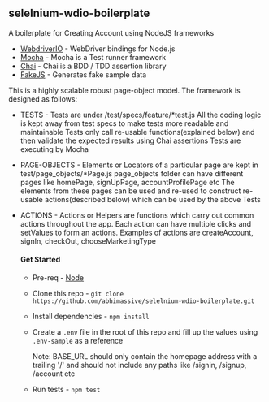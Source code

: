 ## selelnium-wdio-boilerplate
A boilerplate for Creating Account using NodeJS frameworks

* [WebdriverIO](http://webdriver.io/) - WebDriver bindings for Node.js
* [Mocha](https://mochajs.org/) - Mocha is a Test runner framework
* [Chai](https://www.chaijs.com/) - Chai is a BDD / TDD assertion library
* [FakeJS](https://github.com/marak/Faker.js/) - Generates fake sample data


This is a highly scalable robust page-object model. The framework is designed as follows:

* TESTS - Tests are under /test/specs/feature/*test.js
  All the coding logic is kept away from test specs to make tests more readable and maintainable
  Tests only call re-usable functions(explained below) and then validate the expected results using Chai assertions
  Tests are executing by Mocha
  
* PAGE-OBJECTS - Elements or Locators of a particular page are kept in test/page_objects/*Page.js
  page_objects folder can have different pages like homePage, signUpPage, accountProfilePage etc
  The elements from these pages can be used and re-used to construct re-usable actions(described below) which can be used by the above Tests
  
* ACTIONS - Actions or Helpers are functions which carry out common actions throughout the app. Each action can have
  multiple clicks and setValues to form an actions. Examples of actions are createAccount, signIn, checkOut, chooseMarketingType
  
  #### Get Started
  
  * Pre-req - [Node](https://nodejs.org/en/download/)
  
  * Clone this repo - `git clone https://github.com/abhimassive/selelnium-wdio-boilerplate.git`
  
  * Install dependencies - `npm install`
  
  * Create a `.env` file in the root of this repo and fill up the values using `.env-sample` as a reference
  
      Note: BASE_URL should only contain the homepage address with a trailing '/' and should not include any paths like /signin, /signup, /account etc 
  
  * Run tests - `npm test`
  
  
